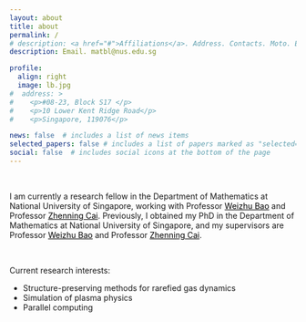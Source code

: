 ```yaml
---
layout: about
title: about
permalink: /
# description: <a href="#">Affiliations</a>. Address. Contacts. Moto. Etc.
description: Email. matbl@nus.edu.sg

profile:
  align: right
  image: lb.jpg
#  address: >
#    <p>#08-23, Block S17 </p>
#    <p>10 Lower Kent Ridge Road</p>
#    <p>Singapore, 119076</p>

news: false  # includes a list of news items
selected_papers: false # includes a list of papers marked as "selected={true}"
social: false  # includes social icons at the bottom of the page
---
```


&nbsp;

I am currently a research fellow in the Department of Mathematics at National University of Singapore, working with Professor <a href="https://blog.nus.edu.sg/matbwz/" style="color: black; text-decoration: underline;"> Weizhu Bao</a> and Professor <a href="https://blog.nus.edu.sg/matcz/" style="color: black; text-decoration: underline;"> Zhenning Cai</a>. Previously, I obtained my PhD in the Department of Mathematics at National University of Singapore, and my supervisors are Professor <a href="https://blog.nus.edu.sg/matbwz/" style="color: black; text-decoration: underline;"> Weizhu Bao</a> and Professor <a href="https://blog.nus.edu.sg/matcz/" style="color: black; text-decoration: underline;"> Zhenning Cai</a>.  <!--- This is my [[CV]({{ site.url }}/assets/pdf/LinMeixia_CV.pdf)]. -->

&nbsp;

Current research interests:
* Structure-preserving methods for rarefied gas dynamics
* Simulation of plasma physics
* Parallel computing
